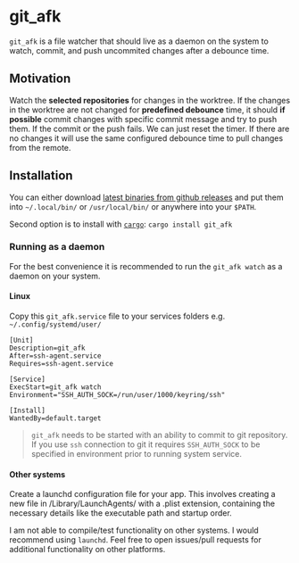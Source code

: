 # git_afk

`git_afk` is a file watcher that should live as a daemon on the system to watch, commit, and push uncommited changes after a debounce time.

## Motivation

Watch the **selected repositories** for changes in the worktree.
If the changes in the worktree are not changed for **predefined debounce** time, it should **if possible** commit changes with specific commit message and try to push them. If the commit or the push fails. We can just reset the timer.
If there are no changes it will use the same configured debounce time to pull changes from the remote.

## Installation

You can either download [latest binaries from github releases](https://github.com/michalvankodev/git_afk/releases) and put them into `~/.local/bin/` or `/usr/local/bin/` or anywhere into your `$PATH`.

Second option is to install with [`cargo`](https://crates.io/):
`cargo install git_afk`

### Running as a daemon

For the best convenience it is recommended to run the `git_afk watch` as a daemon on your system.

#### Linux

Copy this `git_afk.service` file to your services folders e.g. `~/.config/systemd/user/`


```systemd
[Unit]
Description=git_afk
After=ssh-agent.service
Requires=ssh-agent.service

[Service]
ExecStart=git_afk watch
Environment="SSH_AUTH_SOCK=/run/user/1000/keyring/ssh"

[Install]
WantedBy=default.target
```

> `git_afk` needs to be started with an ability to commit to git repository. If you use `ssh` connection to git it requires `SSH_AUTH_SOCK` to be specified in environment prior to running system service.

#### Other systems

Create a launchd configuration file for your app. This involves creating a new file in /Library/LaunchAgents/ with a .plist extension, containing the necessary details like the executable path and startup order.

I am not able to compile/test functionality on other systems. I would recommend using `launchd`.
Feel free to open issues/pull requests for additional functionality on other platforms.


